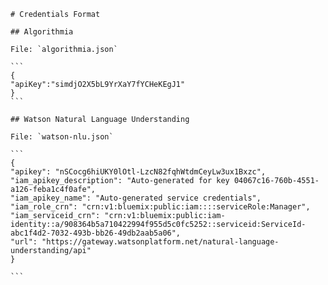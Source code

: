     # Credentials Format

    ## Algorithmia

    File: `algorithmia.json`

    ```
    {
    "apiKey":"simdjO2X5bL9YrXaY7fYCHeKEgJ1"
    }
    ```

    ## Watson Natural Language Understanding

    File: `watson-nlu.json`

    ```
    {
    "apikey": "nSCocg6hiUKY0lOtl-LzcN82fqhWtdmCeyLw3ux1Bxzc",
    "iam_apikey_description": "Auto-generated for key 04067c16-760b-4551-a126-feba1c4f0afe",
    "iam_apikey_name": "Auto-generated service credentials",
    "iam_role_crn": "crn:v1:bluemix:public:iam::::serviceRole:Manager",
    "iam_serviceid_crn": "crn:v1:bluemix:public:iam-identity::a/908364b5a710422994f955d5c0fc5252::serviceid:ServiceId-abc1f4d2-7032-493b-bb26-49db2aab5a06",
    "url": "https://gateway.watsonplatform.net/natural-language-understanding/api"
    } 

    ```